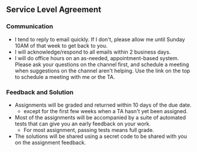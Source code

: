 ## Service Level Agreement

### Communication
* I tend to reply to email quickly. If I don't, please allow me until Sunday 10AM of that week to get back to you.
* I will acknowledge/respond to all emails within 2 business days.
* I will do office hours on an as-needed, appointment-based system. Please ask your questions on the channel first, and schedule a meeting when suggestions on the channel aren't helping. Use the link on the top to schedule a meeting with me or the TA.

### Feedback and Solution
* Assignments will be graded and returned within 10 days of the due date.
  * except for the first few weeks when a TA hasn't yet been assigned.
* Most of the assignments will be accompanied by a suite of automated tests that can give you an early feedback on your work.
  * For most assignment, passing tests means full grade.
* The solutions will be shared using a secret code to be shared with you on the assignment feedback.
